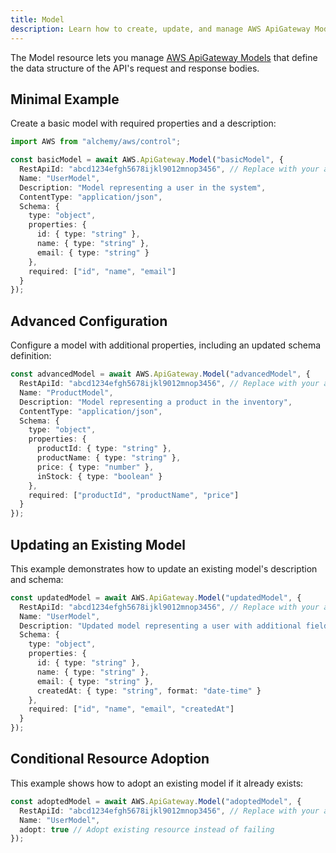 ```yaml
---
title: Model
description: Learn how to create, update, and manage AWS ApiGateway Models using Alchemy Cloud Control.
---
```



The Model resource lets you manage [AWS ApiGateway Models](https://docs.aws.amazon.com/apigateway/latest/userguide/) that define the data structure of the API's request and response bodies.

## Minimal Example

Create a basic model with required properties and a description:

```ts
import AWS from "alchemy/aws/control";

const basicModel = await AWS.ApiGateway.Model("basicModel", {
  RestApiId: "abcd1234efgh5678ijkl9012mnop3456", // Replace with your actual RestApiId
  Name: "UserModel",
  Description: "Model representing a user in the system",
  ContentType: "application/json",
  Schema: {
    type: "object",
    properties: {
      id: { type: "string" },
      name: { type: "string" },
      email: { type: "string" }
    },
    required: ["id", "name", "email"]
  }
});
```

## Advanced Configuration

Configure a model with additional properties, including an updated schema definition:

```ts
const advancedModel = await AWS.ApiGateway.Model("advancedModel", {
  RestApiId: "abcd1234efgh5678ijkl9012mnop3456", // Replace with your actual RestApiId
  Name: "ProductModel",
  Description: "Model representing a product in the inventory",
  ContentType: "application/json",
  Schema: {
    type: "object",
    properties: {
      productId: { type: "string" },
      productName: { type: "string" },
      price: { type: "number" },
      inStock: { type: "boolean" }
    },
    required: ["productId", "productName", "price"]
  }
});
```

## Updating an Existing Model

This example demonstrates how to update an existing model's description and schema:

```ts
const updatedModel = await AWS.ApiGateway.Model("updatedModel", {
  RestApiId: "abcd1234efgh5678ijkl9012mnop3456", // Replace with your actual RestApiId
  Name: "UserModel",
  Description: "Updated model representing a user with additional fields",
  Schema: {
    type: "object",
    properties: {
      id: { type: "string" },
      name: { type: "string" },
      email: { type: "string" },
      createdAt: { type: "string", format: "date-time" }
    },
    required: ["id", "name", "email", "createdAt"]
  }
});
```

## Conditional Resource Adoption

This example shows how to adopt an existing model if it already exists:

```ts
const adoptedModel = await AWS.ApiGateway.Model("adoptedModel", {
  RestApiId: "abcd1234efgh5678ijkl9012mnop3456", // Replace with your actual RestApiId
  Name: "UserModel",
  adopt: true // Adopt existing resource instead of failing
});
```
